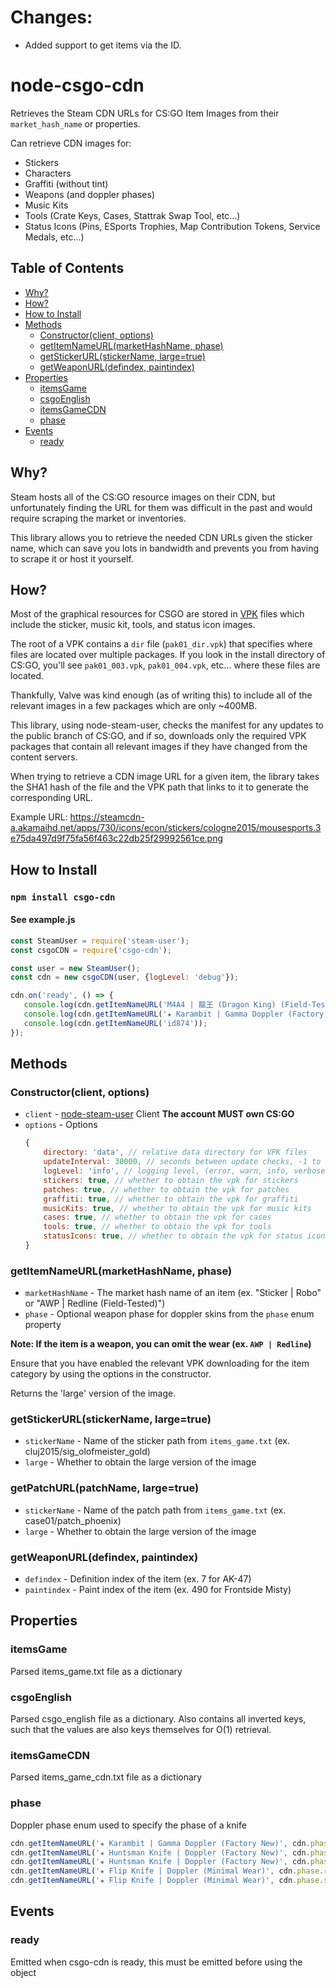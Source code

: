 # Changes:
* Added support to get items via the ID.

# node-csgo-cdn

Retrieves the Steam CDN URLs for CS:GO Item Images from their `market_hash_name` or properties.

Can retrieve CDN images for:
* Stickers
* Characters
* Graffiti (without tint)
* Weapons (and doppler phases)
* Music Kits
* Tools (Crate Keys, Cases, Stattrak Swap Tool, etc...)
* Status Icons (Pins, ESports Trophies, Map Contribution Tokens, Service Medals, etc...)


## Table of Contents
  * [Why?](https://github.com/Step7750/node-csgo-cdn#why)
  * [How?](https://github.com/Step7750/node-csgo-cdn#how)
  * [How to Install](https://github.com/Step7750/node-csgo-cdn#how-to-install)
  * [Methods](https://github.com/Step7750/node-csgo-cdn#methods)
    * [Constructor(client, options)](https://github.com/Step7750/node-csgo-cdn#constructorclient-options)
    * [getItemNameURL(marketHashName, phase)](https://github.com/Step7750/node-csgo-cdn#getitemnameurlmarkethashname-phase)
    * [getStickerURL(stickerName, large=true)](https://github.com/Step7750/node-csgo-cdn#getstickerurlstickername-largetrue)
    * [getWeaponURL(defindex, paintindex)](https://github.com/Step7750/node-csgo-cdn#getweaponurldefindex-paintindex)
  * [Properties](https://github.com/Step7750/node-csgo-cdn#properties)
    * [itemsGame](https://github.com/Step7750/node-csgo-cdn#itemsgame)
    * [csgoEnglish](https://github.com/Step7750/node-csgo-cdn#csgoenglish)
    * [itemsGameCDN](https://github.com/Step7750/node-csgo-cdn#itemsgamecdn)
    * [phase](https://github.com/Step7750/node-csgo-cdn#phase)
  * [Events](https://github.com/Step7750/node-csgo-cdn#events)
    * [ready](https://github.com/Step7750/node-csgo-cdn#ready)
    

## Why?

Steam hosts all of the CS:GO resource images on their CDN, but unfortunately finding the URL for them was
difficult in the past and would require scraping the market or inventories.

This library allows you to retrieve the needed CDN URLs given the sticker name, which can save you lots in bandwidth
and prevents you from having to scrape it or host it yourself.


## How?

Most of the graphical resources for CSGO are stored in [VPK](https://developer.valvesoftware.com/wiki/VPK_File_Format)
files which include the sticker, music kit, tools, and status icon images.

The root of a VPK contains a `dir` file (`pak01_dir.vpk`) that specifies where files are located over multiple packages. If you look in
the install directory of CS:GO, you'll see `pak01_003.vpk`, `pak01_004.vpk`, etc... where these files are located.

Thankfully, Valve was kind enough (as of writing this) to include all of the relevant images in a few packages
which are only ~400MB.

This library, using node-steam-user, checks the manifest for any updates to the public branch of CS:GO, and if so,
downloads only the required VPK packages that contain all relevant images if they have changed from the
content servers.

When trying to retrieve a CDN image URL for a given item, the library takes the SHA1 hash of the file and the VPK
path that links to it to generate the corresponding URL.

Example URL: https://steamcdn-a.akamaihd.net/apps/730/icons/econ/stickers/cologne2015/mousesports.3e75da497d9f75fa56f463c22db25f29992561ce.png

## How to Install

### `npm install csgo-cdn`

#### See example.js
```javascript
const SteamUser = require('steam-user');
const csgoCDN = require('csgo-cdn');

const user = new SteamUser();
const cdn = new csgoCDN(user, {logLevel: 'debug'});

cdn.on('ready', () => {
   console.log(cdn.getItemNameURL('M4A4 | 龍王 (Dragon King) (Field-Tested)'));
   console.log(cdn.getItemNameURL('★ Karambit | Gamma Doppler (Factory New)', cdn.phase.emerald));
   console.log(cdn.getItemNameURL('id874'));
});
```

## Methods

### Constructor(client, options)

* `client` - [node-steam-user](https://github.com/DoctorMcKay/node-steam-user) Client **The account MUST own CS:GO**
* `options` - Options
    ```javascript
    {
        directory: 'data', // relative data directory for VPK files
        updateInterval: 30000, // seconds between update checks, -1 to disable auto-updates
        logLevel: 'info', // logging level, (error, warn, info, verbose, debug, silly)
        stickers: true, // whether to obtain the vpk for stickers
        patches: true, // whether to obtain the vpk for patches
        graffiti: true, // whether to obtain the vpk for graffiti
        musicKits: true, // whether to obtain the vpk for music kits
        cases: true, // whether to obtain the vpk for cases
        tools: true, // whether to obtain the vpk for tools
        statusIcons: true, // whether to obtain the vpk for status icons
    }
    ```
    
### getItemNameURL(marketHashName, phase)

* `marketHashName` - The market hash name of an item (ex. "Sticker | Robo" or "AWP | Redline (Field-Tested)")
* `phase` - Optional weapon phase for doppler skins from the `phase` enum property

**Note: If the item is a weapon, you can omit the wear (ex. `AWP | Redline`)**

Ensure that you have enabled the relevant VPK downloading for the item category by using the options in the constructor.

Returns the 'large' version of the image.

### getStickerURL(stickerName, large=true)

* `stickerName` - Name of the sticker path from `items_game.txt` (ex. cluj2015/sig_olofmeister_gold)
* `large` - Whether to obtain the large version of the image

### getPatchURL(patchName, large=true)

* `stickerName` - Name of the patch path from `items_game.txt` (ex. case01/patch_phoenix)
* `large` - Whether to obtain the large version of the image


### getWeaponURL(defindex, paintindex)

* `defindex` - Definition index of the item (ex. 7 for AK-47)
* `paintindex` - Paint index of the item (ex. 490 for Frontside Misty)

## Properties

### itemsGame

Parsed items_game.txt file as a dictionary

### csgoEnglish

Parsed csgo_english file as a dictionary. Also contains all inverted keys, such that the values are also keys themselves
for O(1) retrieval.

### itemsGameCDN

Parsed items_game_cdn.txt file as a dictionary

### phase

Doppler phase enum used to specify the phase of a knife

```javascript
cdn.getItemNameURL('★ Karambit | Gamma Doppler (Factory New)', cdn.phase.emerald);
cdn.getItemNameURL('★ Huntsman Knife | Doppler (Factory New)', cdn.phase.blackpearl);
cdn.getItemNameURL('★ Huntsman Knife | Doppler (Factory New)', cdn.phase.phase1);
cdn.getItemNameURL('★ Flip Knife | Doppler (Minimal Wear)', cdn.phase.ruby);
cdn.getItemNameURL('★ Flip Knife | Doppler (Minimal Wear)', cdn.phase.sapphire);
```

## Events

### ready

Emitted when csgo-cdn is ready, this must be emitted before using the object
